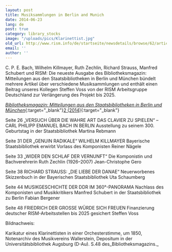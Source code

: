```yaml
---
layout: post
title: Musiksammlungen in Berlin and Munich
date: 2014-06-23
lang: de
post: true
category: library_stocks
image: "/uploads/pics/Klarinettist.jpg"
old_url: http://www.rism.info/de/startseite/newsdetails/browse/62/article/64/music-collections-in-berlin-and-munich.html
email: ''
author: ''
---
```



C. P. E. Bach, Wilhelm Killmayer, Ruth Zechlin, Richard Strauss, Manfred Schubert und RISM: Die neueste Ausgabe des Bibliotheksmagazin: Mitteilungen aus den Staatsbibliotheken in Berlin und München bündelt mehrere Artikel über verschiedene Musiksammlungen und enthält einen Beitrag unseres Kollegen Steffen Voss von der RISM Arbeitsgruppe Deutschland zur Verlängerung des Projekt bis 2025.



[_Bibliotheksmagazin: Mitteilungen aus den Staatsbibliotheken in Berlin und München_](http://staatsbibliothek-berlin.de/fileadmin/user_upload/zentrale_Seiten/ueber_uns/pdf/Bibliotheksmagazin/Bibliotheksmagazin_2014-2.pdf){:target="_blank"}[2 (2014)](http://staatsbibliothek-berlin.de/fileadmin/user_upload/zentrale_Seiten/ueber_uns/pdf/Bibliotheksmagazin/Bibliotheksmagazin_2014-2.pdf){:target="_blank"}

Seite 26
„VERSUCH ÜBER DIE WAHRE ART DAS CLAVIER ZU SPIELEN“ – CARL PHILIPP EMANUEL BACH IN BERLIN
Ausstellung zu seinem 300. Geburtstag in der Staatsbibliothek
Martina Rebmann

Seite 31
DER „GENUIN RADIKALE“ WILHELM KILLMAYER
Bayerische Staatsbibliothek erwirbt Vorlass des Komponisten
Reiner Nägele

Seite 33
„WIDER DEN SCHLAF DER VERNUNFT“
Die Komponistin und Bachverehrerin Ruth Zechlin (1926–2007)
Jean-Christophe Gero

Seite 38
RICHARD STRAUSS: „DIE LIEBE DER DANAE“
Neuerworbenes Skizzenbuch in der Bayerischen Staatsbibliothek
Uta Schaumberg

Seite 44
MUSIKGESCHICHTE DER DDR IM 360°-PANORAMA
Nachlass des Komponisten und Musikkritikers Manfred Schubert in der Staatsbibliothek zu Berlin
Fabian Bergener

Seite 48
FRIEDRICH DER GROSSE WÜRDE SICH FREUEN
Finanzierung deutscher RISM-Arbeitsstellen bis 2025 gesichert
Steffen Voss



Bildnachweis:

Karikatur eines Klarinettisten in einer Orchesterstimme, um 1850, Notenarchiv des Musikvereins Wallerstein, Depositum in der Universitätsbibliothek Augsburg (D-Au). S.48 des_Bibliotheksmagazins._